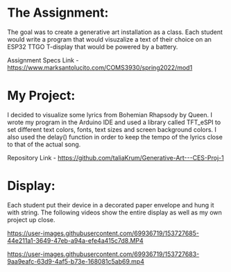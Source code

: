 # The Assignment:
The goal was to create a generative art installation as a class. Each student would write a program that would visuzalize a text of their choice on an ESP32 TTGO T-display that would be powered by a battery.

Assignment Specs Link - 
https://www.marksantolucito.com/COMS3930/spring2022/mod1

# My Project:
I decided to visualize some lyrics from Bohemian Rhapsody by Queen. I wrote my program in the Arduino IDE and used a library called TFT_eSPI to set different text colors, fonts, text sizes and screen background colors. I also used the delay() function in order to keep the tempo of the lyrics close to that of the actual song.

Repository Link - 
https://github.com/taliaKrum/Generative-Art---CES-Proj-1

# Display:
Each student put their device in a decorated paper envelope and hung it with string. The following videos show the entire display as well as my own project up close.


https://user-images.githubusercontent.com/69936719/153727685-44e211a1-3649-47eb-a94a-efe4a415c7d8.MP4


https://user-images.githubusercontent.com/69936719/153727683-9aa9eafc-63d9-4af5-b73e-168081c5ab69.mp4

